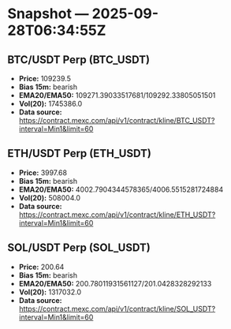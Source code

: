 # Snapshot — 2025-09-28T06:34:55Z

## BTC/USDT Perp (BTC_USDT)
- **Price:** 109239.5
- **Bias 15m:** bearish
- **EMA20/EMA50:** 109271.39033517681/109292.33805051501
- **Vol(20):** 1745386.0
- **Data source:** https://contract.mexc.com/api/v1/contract/kline/BTC_USDT?interval=Min1&limit=60

## ETH/USDT Perp (ETH_USDT)
- **Price:** 3997.68
- **Bias 15m:** bearish
- **EMA20/EMA50:** 4002.7904344578365/4006.5515281724884
- **Vol(20):** 508004.0
- **Data source:** https://contract.mexc.com/api/v1/contract/kline/ETH_USDT?interval=Min1&limit=60

## SOL/USDT Perp (SOL_USDT)
- **Price:** 200.64
- **Bias 15m:** bearish
- **EMA20/EMA50:** 200.78011931561127/201.0428328292133
- **Vol(20):** 1317032.0
- **Data source:** https://contract.mexc.com/api/v1/contract/kline/SOL_USDT?interval=Min1&limit=60
